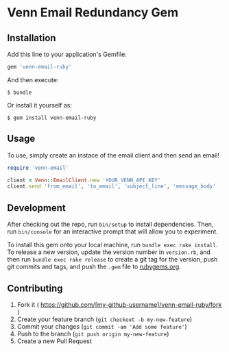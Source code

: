 # Venn Email Redundancy Gem

## Installation

Add this line to your application's Gemfile:

```ruby
gem 'venn-email-ruby'
```

And then execute:

    $ bundle

Or install it yourself as:

    $ gem install venn-email-ruby

## Usage

To use, simply create an instace of the email client and then send an email!

```ruby
require 'venn-email'

client = Venn::EmailClient.new 'YOUR_VENN_API_KEY'
client.send 'from_email', 'to_email', 'subject_line', 'message_body'
```

## Development

After checking out the repo, run `bin/setup` to install dependencies. Then, run `bin/console` for an interactive prompt that will allow you to experiment.

To install this gem onto your local machine, run `bundle exec rake install`. To release a new version, update the version number in `version.rb`, and then run `bundle exec rake release` to create a git tag for the version, push git commits and tags, and push the `.gem` file to [rubygems.org](https://rubygems.org).

## Contributing

1. Fork it ( https://github.com/[my-github-username]/venn-email-ruby/fork )
2. Create your feature branch (`git checkout -b my-new-feature`)
3. Commit your changes (`git commit -am 'Add some feature'`)
4. Push to the branch (`git push origin my-new-feature`)
5. Create a new Pull Request